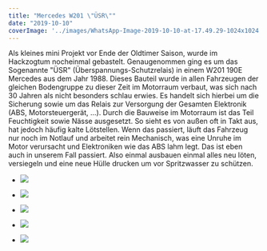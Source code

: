 ```yaml
---
title: "Mercedes W201 \"ÜSR\""
date: "2019-10-10"
coverImage: '../images/WhatsApp-Image-2019-10-10-at-17.49.29-1024x1024.jpeg'
---
```


Als kleines mini Projekt vor Ende der Oldtimer Saison, wurde im Hackzogtum nocheinmal gebastelt. Genaugenommen ging es um das Sogenannte "ÜSR" (Überspannungs-Schutzrelais) in einem W201 190E Mercedes aus dem Jahr 1988. Dieses Bauteil wurde in allen Fahrzeugen der gleichen Bodengruppe zu dieser Zeit im Motorraum verbaut, was sich nach 30 Jahren als nicht besonders schlau erwies. Es handelt sich hierbei um die Sicherung sowie um das Relais zur Versorgung der Gesamten Elektronik (ABS, Motorsteuergerät, ...). Durch die Bauweise im Motorraum ist das Teil Feuchtigkeit sowie Nässe ausgesetzt. So sieht es von außen oft in Takt aus, hat jedoch häufig kalte Lötstellen. Wenn das passiert, läuft das Fahrzeug nur noch im Notlauf und arbeitet rein Mechanisch, was eine Unruhe im Motor verursacht und Elektroniken wie das ABS lahm legt. Das ist eben auch in unserem Fall passiert. Also einmal ausbauen einmal alles neu löten, versiegeln und eine neue Hülle drucken um vor Spritzwasser zu schützen.  
  

- ![](../images/WhatsApp-Image-2019-10-10-at-17.49.29-1024x1024.jpeg)
    
- ![](../images/WhatsApp-Image-2019-10-10-at-17.48.25-768x1024.jpeg)
    
- ![](../images/WhatsApp-Image-2019-10-10-at-17.48.09-768x1024.jpeg)
    
- ![](../images/WhatsApp-Image-2019-10-10-at-17.48.03-1024x576.jpeg)
    
- ![](../images/WhatsApp-Image-2019-10-10-at-17.47.48-768x1024.jpeg)
